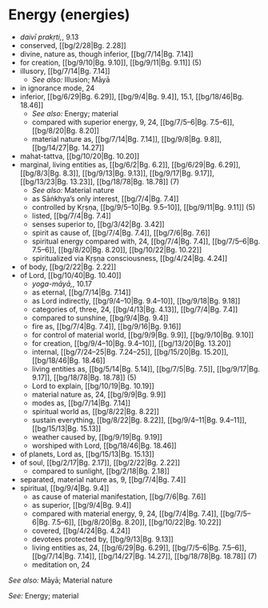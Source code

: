 # Energy (energies)

* *daivī prakṛti,*, 9.13
* conserved, [[bg/2/28|Bg. 2.28]]
* divine, nature as, though inferior, [[bg/7/14|Bg. 7.14]]
* for creation, [[bg/9/10|Bg. 9.10]], [[bg/9/11|Bg. 9.11]] (5)
* illusory, [[bg/7/14|Bg. 7.14]]
  * *See also:* Illusion; Māyā
* in ignorance mode, 24
* inferior, [[bg/6/29|Bg. 6.29]], [[bg/9/4|Bg. 9.4]], 15.1, [[bg/18/46|Bg. 18.46]]
  * *See also:* Energy; material
  * compared with superior energy, 9, 24, [[bg/7/5–6|Bg. 7.5–6]], [[bg/8/20|Bg. 8.20]]
  * material nature as, [[bg/7/14|Bg. 7.14]], [[bg/9/8|Bg. 9.8]], [[bg/14/27|Bg. 14.27]]
* mahat-tattva, [[bg/10/20|Bg. 10.20]]
* marginal, living entities as, [[bg/6/2|Bg. 6.2]], [[bg/6/29|Bg. 6.29]], [[bg/8/3|Bg. 8.3]], [[bg/9/13|Bg. 9.13]], [[bg/9/17|Bg. 9.17]], [[bg/13/23|Bg. 13.23]], [[bg/18/78|Bg. 18.78]] (7)
  * *See also:* Material nature
  * as Sāṅkhya’s only interest, [[bg/7/4|Bg. 7.4]]
  * controlled by Kṛṣṇa, [[bg/9/5–10|Bg. 9.5–10]], [[bg/9/11|Bg. 9.11]] (5)
  * listed, [[bg/7/4|Bg. 7.4]]
  * senses superior to, [[bg/3/42|Bg. 3.42]]
  * spirit as cause of, [[bg/7/4|Bg. 7.4]], [[bg/7/6|Bg. 7.6]]
  * spiritual energy compared with, 24, [[bg/7/4|Bg. 7.4]], [[bg/7/5–6|Bg. 7.5–6]], [[bg/8/20|Bg. 8.20]], [[bg/10/22|Bg. 10.22]]
  * spiritualized via Kṛṣṇa consciousness, [[bg/4/24|Bg. 4.24]]
* of body, [[bg/2/22|Bg. 2.22]]
* of Lord, [[bg/10/40|Bg. 10.40]]
  * *yoga-māyā,*, 10.17
  * as eternal, [[bg/7/14|Bg. 7.14]]
  * as Lord indirectly, [[bg/9/4–10|Bg. 9.4–10]], [[bg/9/18|Bg. 9.18]]
  * categories of, three, 24, [[bg/4/13|Bg. 4.13]], [[bg/7/4|Bg. 7.4]]
  * compared to sunshine, [[bg/9/4|Bg. 9.4]]
  * fire as, [[bg/7/4|Bg. 7.4]], [[bg/9/16|Bg. 9.16]]
  * for control of material world, [[bg/9/9|Bg. 9.9]], [[bg/9/10|Bg. 9.10]]
  * for creation, [[bg/9/4–10|Bg. 9.4–10]], [[bg/13/20|Bg. 13.20]]
  * internal, [[bg/7/24–25|Bg. 7.24–25]], [[bg/15/20|Bg. 15.20]], [[bg/18/46|Bg. 18.46]]
  * living entities as, [[bg/5/14|Bg. 5.14]], [[bg/7/5|Bg. 7.5]], [[bg/9/17|Bg. 9.17]], [[bg/18/78|Bg. 18.78]] (5)
  * Lord to explain, [[bg/10/19|Bg. 10.19]]
  * material nature as, 24, [[bg/9/9|Bg. 9.9]]
  * modes as, [[bg/7/14|Bg. 7.14]]
  * spiritual world as, [[bg/8/22|Bg. 8.22]]
  * sustain everything, [[bg/8/22|Bg. 8.22]], [[bg/9/4–11|Bg. 9.4–11]], [[bg/15/13|Bg. 15.13]]
  * weather caused by, [[bg/9/19|Bg. 9.19]]
  * worshiped with Lord, [[bg/18/46|Bg. 18.46]]
* of planets, Lord as, [[bg/15/13|Bg. 15.13]]
* of soul, [[bg/2/17|Bg. 2.17]], [[bg/2/22|Bg. 2.22]]
  * compared to sunlight, [[bg/2/18|Bg. 2.18]]
* separated, material nature as, 9, [[bg/7/4|Bg. 7.4]]
* spiritual, [[bg/9/4|Bg. 9.4]]
  * as cause of material manifestation, [[bg/7/6|Bg. 7.6]]
  * as superior, [[bg/9/4|Bg. 9.4]]
  * compared with material energy, 9, 24, [[bg/7/4|Bg. 7.4]], [[bg/7/5–6|Bg. 7.5–6]], [[bg/8/20|Bg. 8.20]], [[bg/10/22|Bg. 10.22]]
  * covered, [[bg/4/24|Bg. 4.24]]
  * devotees protected by, [[bg/9/13|Bg. 9.13]]
  * living entities as, 24, [[bg/6/29|Bg. 6.29]], [[bg/7/5–6|Bg. 7.5–6]], [[bg/7/14|Bg. 7.14]], [[bg/14/27|Bg. 14.27]], [[bg/18/78|Bg. 18.78]] (7)
  * meditation on, 24

*See also:* Māyā; Material nature

*See:* Energy; material
